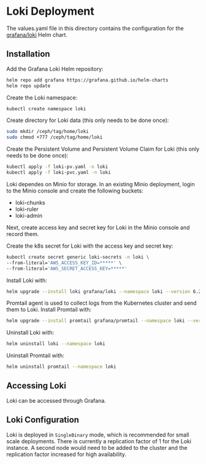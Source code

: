 # Loki Deployment

The values.yaml file in this directory contains the configuration for the [grafana/loki](https://github.com/grafana/loki/tree/main/production/helm/loki) Helm chart.

## Installation

Add the Grafana Loki Helm repository:

```bash
helm repo add grafana https://grafana.github.io/helm-charts
helm repo update
```

Create the Loki namespace:

```bash
kubectl create namespace loki
```

Create directory for Loki data (this only needs to be done once):

```bash
sudo mkdir /ceph/tag/home/loki
sudo chmod +777 /ceph/tag/home/loki
```

Create the Persistent Volume and Persistent Volume Claim for Loki (this only needs to be done once):

```bash
kubectl apply -f loki-pv.yaml -n loki
kubectl apply -f loki-pvc.yaml -n loki
```

Loki dependes on Minio for storage. In an existing Minio deployment, login to the Minio console and create the following buckets:

- loki-chunks
- loki-ruler
- loki-admin

Next, create access key and secret key for Loki in the Minio console and record them.

Create the k8s secret for Loki with the access key and secret key:

```bash
kubectl create secret generic loki-secrets -n loki \
--from-literal='AWS_ACCESS_KEY_ID=*****' \
--from-literal='AWS_SECRET_ACCESS_KEY=*****'
```

Install Loki with:

```bash
helm upgrade --install loki grafana/loki --namespace loki --version 6.24.0 --values loki-values.yaml
```

Promtail agent is used to collect logs from the Kubernetes cluster and send them to Loki. Install Promtail with:

```bash
helm upgrade --install promtail grafana/promtail --namespace loki --version 6.16.6 --values promtail-values.yaml
```

Uninstall Loki with:

```bash
helm uninstall loki --namespace loki
```

Uninstall Promtail with:

```bash
helm uninstall promtail --namespace loki
```

## Accessing Loki

Loki can be accessed through Grafana.

## Loki Configuration

Loki is deployed in `SingleBinary` mode, which is recommended for small scale deployments. There is currently a replication factor of 1 for the Loki instance. A second node would need to be added to the cluster and the replication factor increased for high availability. 